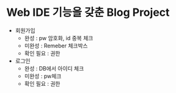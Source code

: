# Web IDE 기능을 갖춘 Blog Project
- 회원가입  
  - 완성 : pw 암호화, id 중복 체크
  - 미완성 : Remeber 체크박스
  - 확인 필요 : 권한
- 로그인
  - 완성 : DB에서 아이디 체크
  - 미완성 : pw체크
  - 확인 필요 : 권한